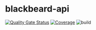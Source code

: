 # blackbeard-api

[![Quality Gate Status](https://sonarcloud.io/api/project_badges/measure?project=ThiagoSousaSantana_blackbeard-api&metric=alert_status)](https://sonarcloud.io/dashboard?id=ThiagoSousaSantana_blackbeard-api)
[![Coverage](https://sonarcloud.io/api/project_badges/measure?project=ThiagoSousaSantana_blackbeard-api&metric=coverage)](https://sonarcloud.io/dashboard?id=ThiagoSousaSantana_blackbeard-api)
![build](https://github.com/ThiagoSousaSantana/blackbeard-api/actions/workflows/build.yml/badge.svg)
